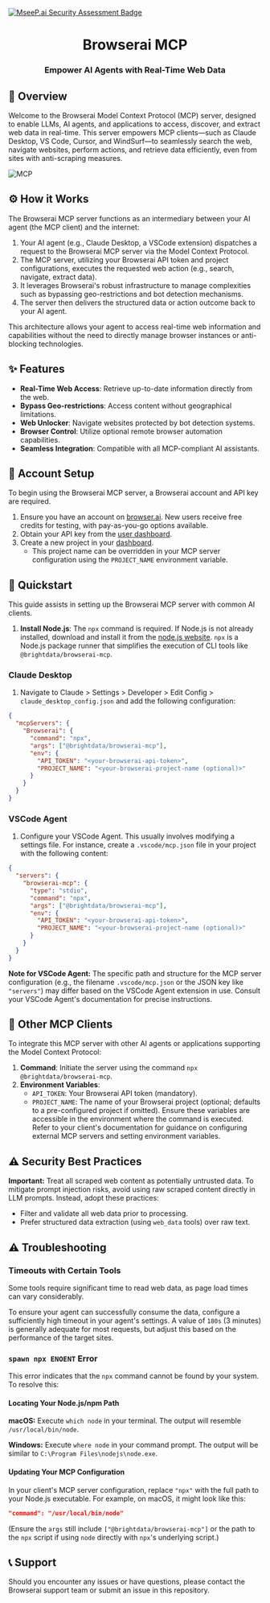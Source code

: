 [![MseeP.ai Security Assessment Badge](https://mseep.net/pr/brightdata-browserai-mcp-badge.png)](https://mseep.ai/app/brightdata-browserai-mcp)

<h1 align="center">Browserai MCP</h1>
<h3 align="center">Empower AI Agents with Real-Time Web Data</h3>

## 🌟 Overview

Welcome to the Browserai Model Context Protocol (MCP) server, designed to enable LLMs, AI agents, and applications to access, discover, and extract web data in real-time. This server empowers MCP clients—such as Claude Desktop, VS Code, Cursor, and WindSurf—to seamlessly search the web, navigate websites, perform actions, and retrieve data efficiently, even from sites with anti-scraping measures.

![MCP](https://github.com/user-attachments/assets/b949cb3e-c80a-4a43-b6a5-e0d6cec619a7)

## ⚙️ How it Works

The Browserai MCP server functions as an intermediary between your AI agent (the MCP client) and the internet:
1.  Your AI agent (e.g., Claude Desktop, a VSCode extension) dispatches a request to the Browserai MCP server via the Model Context Protocol.
2.  The MCP server, utilizing your Browserai API token and project configurations, executes the requested web action (e.g., search, navigate, extract data).
3.  It leverages Browserai's robust infrastructure to manage complexities such as bypassing geo-restrictions and bot detection mechanisms.
4.  The server then delivers the structured data or action outcome back to your AI agent.

This architecture allows your agent to access real-time web information and capabilities without the need to directly manage browser instances or anti-blocking technologies.

## ✨ Features

- **Real-Time Web Access**: Retrieve up-to-date information directly from the web.
- **Bypass Geo-restrictions**: Access content without geographical limitations.
- **Web Unlocker**: Navigate websites protected by bot detection systems.
- **Browser Control**: Utilize optional remote browser automation capabilities.
- **Seamless Integration**: Compatible with all MCP-compliant AI assistants.

## 🔧 Account Setup

To begin using the Browserai MCP server, a Browserai account and API key are required.

1. Ensure you have an account on [browser.ai](https://browser.ai). New users receive free credits for testing, with pay-as-you-go options available.
2. Obtain your API key from the [user dashboard](https://browser.ai/dashboard/page/projects).
3. Create a new project in your [dashboard](https://browser.ai/dashboard/page/overview).
   - This project name can be overridden in your MCP server configuration using the `PROJECT_NAME` environment variable.

## 🚀 Quickstart

This guide assists in setting up the Browserai MCP server with common AI clients.

1.  **Install Node.js**:
    The `npx` command is required. If Node.js is not already installed, download and install it from the [node.js website](https://nodejs.org/en/download). `npx` is a Node.js package runner that simplifies the execution of CLI tools like `@brightdata/browserai-mcp`.

### Claude Desktop

1.  Navigate to Claude > Settings > Developer > Edit Config > `claude_desktop_config.json` and add the following configuration:

```json
{
  "mcpServers": {
    "Browserai": {
      "command": "npx",
      "args": ["@brightdata/browserai-mcp"],
      "env": {
        "API_TOKEN": "<your-browserai-api-token>",
        "PROJECT_NAME": "<your-browserai-project-name (optional)>"
      }
    }
  }
}
```

### VSCode Agent

1.  Configure your VSCode Agent. This usually involves modifying a settings file. For instance, create a `.vscode/mcp.json` file in your project with the following content:

```json
{
  "servers": {
    "browserai-mcp": {
      "type": "stdio",
      "command": "npx",
      "args": ["@brightdata/browserai-mcp"],
      "env": {
        "API_TOKEN": "<your-browserai-api-token>",
        "PROJECT_NAME": "<your-browserai-project-name (optional)>"
      }
    }
  }
}
```

**Note for VSCode Agent:** The specific path and structure for the MCP server configuration (e.g., the filename `.vscode/mcp.json` or the JSON key like `"servers"`) may differ based on the VSCode Agent extension in use. Consult your VSCode Agent's documentation for precise instructions.

## 🔌 Other MCP Clients

To integrate this MCP server with other AI agents or applications supporting the Model Context Protocol:

1.  **Command**: Initiate the server using the command `npx @brightdata/browserai-mcp`.
2.  **Environment Variables**:
    *   `API_TOKEN`: Your Browserai API token (mandatory).
    *   `PROJECT_NAME`: The name of your Browserai project (optional; defaults to a pre-configured project if omitted).
    Ensure these variables are accessible in the environment where the command is executed. Refer to your client's documentation for guidance on configuring external MCP servers and setting environment variables.

## ⚠️ Security Best Practices

**Important:** Treat all scraped web content as potentially untrusted data. To mitigate prompt injection risks, avoid using raw scraped content directly in LLM prompts.
Instead, adopt these practices:
- Filter and validate all web data prior to processing.
- Prefer structured data extraction (using `web_data` tools) over raw text.

## ⚠️ Troubleshooting

### Timeouts with Certain Tools

Some tools require significant time to read web data, as page load times can vary considerably.

To ensure your agent can successfully consume the data, configure a sufficiently high timeout in your agent's settings. A value of `180s` (3 minutes) is generally adequate for most requests, but adjust this based on the performance of the target sites.

### `spawn npx ENOENT` Error

This error indicates that the `npx` command cannot be found by your system. To resolve this:

#### Locating Your Node.js/npm Path

**macOS:**
Execute `which node` in your terminal. The output will resemble `/usr/local/bin/node`.

**Windows:**
Execute `where node` in your command prompt. The output will be similar to `C:\Program Files\nodejs\node.exe`.

#### Updating Your MCP Configuration

In your client's MCP server configuration, replace `"npx"` with the full path to your Node.js executable. For example, on macOS, it might look like this:

```json
"command": "/usr/local/bin/node"
```
(Ensure the `args` still include `["@brightdata/browserai-mcp"]` or the path to the `npx` script if using `node` directly with `npx`'s underlying script.)

## 📞 Support

Should you encounter any issues or have questions, please contact the Browserai support team or submit an issue in this repository.
